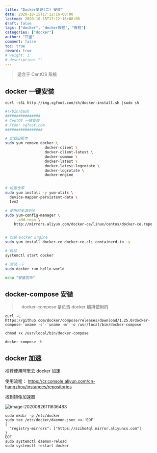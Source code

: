 ```yaml
---
title: "Docker笔记(二) 安装"
date: 2020-10-15T17:12:16+08:00
lastmod: 2020-10-15T17:12:16+08:00
draft: false
tags: ["docker", "docker教程", "教程"]
categories: ["docker"]
author: "百里"
comment: false
toc: true
reward: true
# weight: 1
# description: ""
---
```


> 适合于 CentOS 系统

## docker 一键安装

```shell
curl -sSL http://img.sgfoot.com/sh/docker-install.sh |sudo sh
```

```sh
#!/bin/bash
################
# CentOS 一键安装
# From: sgfoot.com
#################

# 卸载旧版本
sudo yum remove docker \
                  docker-client \
                  docker-client-latest \
                  docker-common \
                  docker-latest \
                  docker-latest-logrotate \
                  docker-logrotate \
                  docker-engine


# 设置仓库
sudo yum install -y yum-utils \
  device-mapper-persistent-data \
  lvm2

# 使用阿里源地址
sudo yum-config-manager \
    --add-repo \
    http://mirrors.aliyun.com/docker-ce/linux/centos/docker-ce.repo


# 安装 Docker Engine
sudo yum install docker-ce docker-ce-cli containerd.io -y

# 启动
systemctl start docker

# 测试一下
sudo docker run hello-world

echo "安装完毕"
```



## docker-compose 安装

> 　docker-compose 是负责 docker 编排使用的

```shell
curl -L https://github.com/docker/compose/releases/download/1.25.0/docker-compose-`uname -s`-`uname -m` -o /usr/local/bin/docker-compose

chmod +x /usr/local/bin/docker-compose

docker-compose -h
```

## docker 加速

推荐使用阿里云 docker 加速

使用流程： https://cr.console.aliyun.com/cn-hangzhou/instances/repositories

找到镜像加速器

![image-20200826111636483](http://img.sgfoot.com/b/20200826111637.png?imageslim)

```
sudo mkdir -p /etc/docker
sudo tee /etc/docker/daemon.json <<-'EOF'
{
  "registry-mirrors": ["https://sziho4ql.mirror.aliyuncs.com"]
}
EOF
sudo systemctl daemon-reload
sudo systemctl restart docker
```